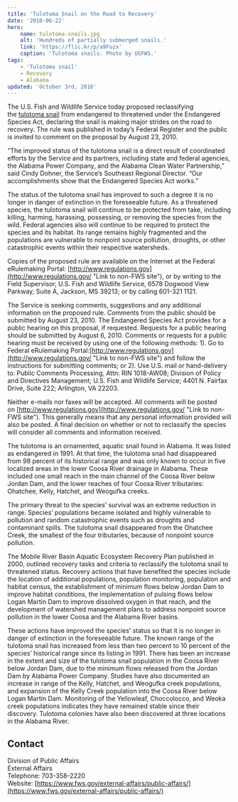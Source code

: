 ```yaml
---
title: 'Tulotoma Snail on the Road to Recovery'
date: '2010-06-22'
hero:
    name: tulotoma-snails.jpg
    alt: 'Hundreds of partially submerged snails.'
    link: 'https://flic.kr/p/a9Fuzx'
    caption: 'Tulotoma snails. Photo by USFWS.'
tags:
    - 'Tulotoma snail'
    - Recovery
    - Alabama
updated: 'October 3rd, 2016'
---
```


The U.S. Fish and Wildlife Service today proposed reclassifying the [tulotoma snail](http://www.fws.gov/ecos/ajax/speciesProfile/profile/speciesProfile.action?spcode=G04X) from endangered to threatened under the Endangered Species Act, declaring the snail is making major strides on the road to recovery. The rule was published in today’s Federal Register and the public is invited to comment on the proposal by August 23, 2010.

“The improved status of the tulotoma snail is a direct result of coordinated efforts by the Service and its partners, including state and federal agencies, the Alabama Power Company, and the Alabama Clean Water Partnership,” said Cindy Dohner, the Service’s Southeast Regional Director. “Our accomplishments show that the Endangered Species Act works.”

The status of the tulotoma snail has improved to such a degree it is no longer in danger of extinction in the foreseeable future. As a threatened species, the tulotoma snail will continue to be protected from take, including killing, harming, harassing, possessing, or removing the species from the wild. Federal agencies also will continue to be required to protect the species and its habitat. Its range remains highly fragmented and the populations are vulnerable to nonpoint source pollution, droughts, or other catastrophic events within their respective watersheds.

Copies of the proposed rule are available on the Internet at the Federal eRulemaking Portal: [http://www.regulations.gov](http://www.regulations.gov/ "Link to non-FWS site"), or by writing to the Field Supervisor, U.S. Fish and Wildlife Service, 6578 Dogwood View Parkway, Suite A, Jackson, MS 39213; or by calling 601-321 1121.

The Service is seeking comments, suggestions and any additional information on the proposed rule. Comments from the public should be submitted by August 23, 2010\. The Endangered Species Act provides for a public hearing on this proposal, if requested. Requests for a public hearing should be submitted by August 6, 2010\. Comments or requests for a public hearing must be received by using one of the following methods: 1). Go to Federal eRulemaking Portal:[http://www.regulations.gov](http://www.regulations.gov/ "Link to non-FWS site") and follow the instructions for submitting comments; or 2). Use U.S. mail or hand-delivery to: Public Comments Processing, Attn: RIN 1018-AW08; Division of Policy and Directives Management; U.S. Fish and Wildlife Service; 4401 N. Fairfax Drive, Suite 222; Arlington, VA 22203.

Neither e-mails nor faxes will be accepted. All comments will be posted on [http://www.regulations.gov](http://www.regulations.gov/ "Link to non-FWS site"). This generally means that any personal information provided will also be posted. A final decision on whether or not to reclassify the species will consider all comments and information received.

The tulotoma is an ornamented, aquatic snail found in Alabama. It was listed as endangered in 1991\. At that time, the tulotoma snail had disappeared from 98 percent of its historical range and was only known to occur in five localized areas in the lower Coosa River drainage in Alabama. These included one small reach in the main channel of the Coosa River below Jordan Dam, and the lower reaches of four Coosa River tributaries: Ohatchee, Kelly, Hatchet, and Weogufka creeks.

The primary threat to the species’ survival was an extreme reduction in range. Species’ populations became isolated and highly vulnerable to pollution and random catastrophic events such as droughts and contaminant spills. The tulotoma snail disappeared from the Ohatchee Creek, the smallest of the four tributaries, because of nonpoint source pollution.

The Mobile River Basin Aquatic Ecosystem Recovery Plan published in 2000, outlined recovery tasks and criteria to reclassify the tulotoma snail to threatened status. Recovery actions that have benefited the species include the location of additional populations, population monitoring, population and habitat census, the establishment of minimum flows below Jordan Dam to improve habitat conditions, the implementation of pulsing flows below Logan Martin Dam to improve dissolved oxygen in that reach, and the development of watershed management plans to address nonpoint source pollution in the lower Coosa and the Alabama River basins.

These actions have improved the species’ status so that it is no longer in danger of extinction in the foreseeable future. The known range of the tulotoma snail has increased from less than two percent to 10 percent of the species’ historical range since its listing in 1991\. There has been an increase in the extent and size of the tulotoma snail population in the Coosa River below Jordan Dam, due to the minimum flows released from the Jordan Dam by Alabama Power Company. Studies have also documented an increase in range of the Kelly, Hatchet, and Weogufka creek populations, and expansion of the Kelly Creek population into the Coosa River below Logan Martin Dam. Monitoring of the Yellowleaf, Choccolocco, and Weoka creek populations indicates they have remained stable since their discovery. Tulotoma colonies have also been discovered at three locations in the Alabama River.

## Contact

Division of Public Affairs  
External Affairs  
Telephone: 703-358-2220  
Website: [https://www.fws.gov/external-affairs/public-affairs/](https://www.fws.gov/external-affairs/public-affairs/)
